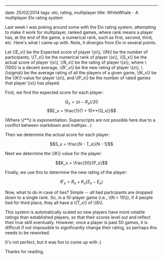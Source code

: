 ---
date: 25/02/2014
tags: elo, rating, multiplayer
title: WhiteWhale - A multiplayer Elo rating system

Last week I was poking around some with the Elo rating system, attempting to make it work for multiplayer, ranked games, where rank means a player has, at the end of the game, a numerical rank, such as first, second, third, etc.  Here's what I came up with.  Note, it diverges from Elo in several points.

Let \\(E_x\\) be the Expected score of player \\(x\\), \\(N\\) be the number of participants, \\(T_x\\) be the numerical rank of player \\(x\\), \\(S_x\\) be the actual score of player \\(x\\), \\(R_x\\) be the rating of player \\(x\\), where \\(100\\) is a decent average, \\(R'_x\\) be the new rating of player \\(x\\), \\(\sigma\\) be the average rating of all the players of a given game, \\(K_x\\) be the \\(K\\)-value for player \\(x\\), and \\(P_x\\) be the number of rated games that player \\(x\\) has played.

First, we find the expected score for each player:

$$Q_x = (\sigma - R_x) / 20$$
$$E_x = \frac{1}{1 + 10**{Q_x}}$$

(Where \\(**\\) is exponentiation.  Superscripts are not possible here due to a conflict between markdown and mathjax...)

Then we determine the actual score for each player:

$$S_x = \frac{N - T_x}{N - 1}$$

Next we determine the \\(K\\) value for the player:

$$K_x = \frac{50}{P_x}$$

Finally, we use this to determine the new rating of the player:

$$R'_x = R_x + K_x (S_x - E_x)$$

Now, what to do in case of ties?  Simple -- all tied partcipants are dropped down to a single rank.  So, in a 10-player game (i.e., \\(N = 10\\)), if 4 people tied for third place, they all have a \\(T_x\\) of \\(6\\).

This system is automatically scaled so new players have more volatile ratings than established players, so that their scores level out and reflect their true skill eventually.  However, once a player is past 50 games, it is difficult if not impossible to significantly change their rating, so perhaps this needs to be reworked.

It's not perfect, but it was fun to come up with :)

Thanks for reading.